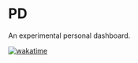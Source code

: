 # PD

An experimental personal dashboard.

[![wakatime](https://wakatime.com/badge/github/moodyhunter/PDash.svg)](https://wakatime.com/badge/github/moodyhunter/PDash)
